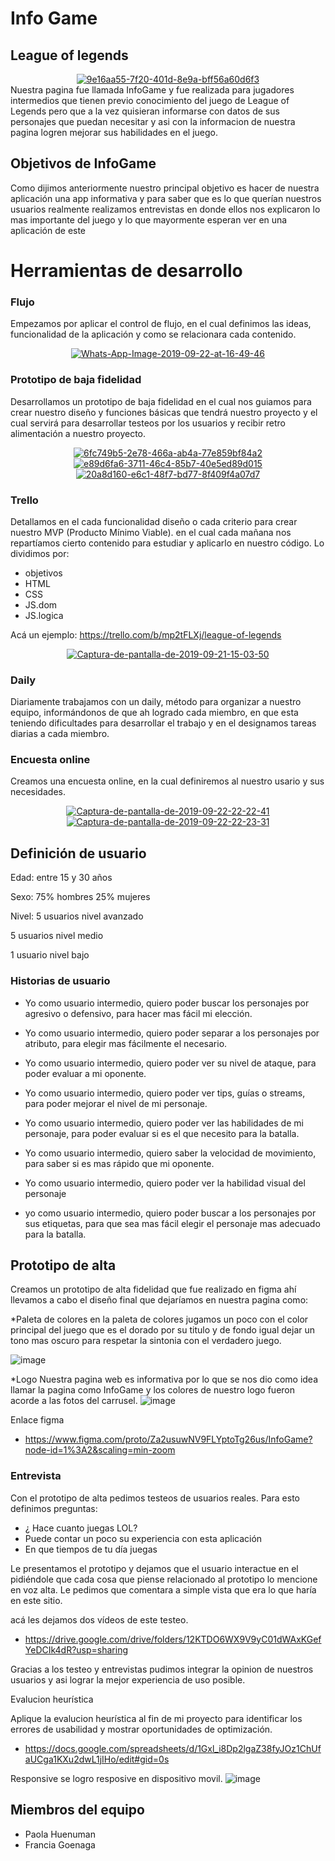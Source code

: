 # Info Game

  

## League of legends

  
<center><a href="https://imgbb.com/"><img  src="https://i.ibb.co/KwyBd2L/Logo-Sample-By-Tailor-Brands-11-1.png" alt="9e16aa55-7f20-401d-8e9a-bff56a60d6f3" border="0"></a></center>
Nuestra pagina fue llamada InfoGame y fue realizada para jugadores intermedios que tienen previo conocimiento del juego de League of Legends pero que a la vez quisieran informarse con datos de sus personajes que puedan necesitar y asi con la informacion de nuestra pagina logren mejorar sus habilidades en el juego.

## Objetivos de InfoGame

  

Como dijimos anteriormente nuestro principal objetivo es hacer de nuestra aplicación una app informativa y para saber que es lo que querían nuestros usuarios realmente realizamos entrevistas en donde ellos nos explicaron lo mas importante del juego y lo que mayormente esperan ver en una aplicación de este

# Herramientas de desarrollo
### Flujo
  Empezamos por aplicar el control de flujo, en el cual definimos las ideas, funcionalidad de la aplicación y como se relacionara cada contenido.
<center><a href="https://ibb.co/FXs6bCP"><img src="https://i.ibb.co/KDN6jS1/Whats-App-Image-2019-09-22-at-16-49-46.jpg" alt="Whats-App-Image-2019-09-22-at-16-49-46" border="0"></a></center>

### Prototipo de baja fidelidad

Desarrollamos un prototipo de baja fidelidad en el cual nos guiamos para crear nuestro diseño y funciones básicas que tendrá nuestro proyecto y el cual servirá para desarrollar testeos por los usuarios y recibir retro alimentación a nuestro proyecto.

<center><a href="https://ibb.co/7ktRbgh"><img src="https://i.ibb.co/1zGdbsc/6fc749b5-2e78-466a-ab4a-77e859bf84a2.jpg" alt="6fc749b5-2e78-466a-ab4a-77e859bf84a2" border="0"></a></center>
<center><a href="https://ibb.co/0GRgGJy"><img src="https://i.ibb.co/z4Ty4fV/e89d6fa6-3711-46c4-85b7-40e5ed89d015.jpg" alt="e89d6fa6-3711-46c4-85b7-40e5ed89d015" border="0"></a></center>
<center><a href="https://ibb.co/tDR6gqV"><img src="https://i.ibb.co/M7dHrcF/20a8d160-e6c1-48f7-bd77-8f409f4a07d7.jpg" alt="20a8d160-e6c1-48f7-bd77-8f409f4a07d7" border="0"></a></center>

### Trello
Detallamos en el cada funcionalidad diseño o cada criterio para crear nuestro MVP (Producto Mínimo Viable). en el cual cada mañana nos repartíamos cierto contenido para estudiar y  aplicarlo en nuestro código.
Lo dividimos por:
* objetivos 
* HTML
* CSS
* JS.dom
* JS.logica

Acá un ejemplo:
https://trello.com/b/mp2tFLXj/league-of-legends
<center><a href="https://ibb.co/hL4WpPP"><img src="https://i.ibb.co/ckZFzGG/Captura-de-pantalla-de-2019-09-21-15-03-50.png" alt="Captura-de-pantalla-de-2019-09-21-15-03-50" border="0"></a></center>

### Daily

Diariamente trabajamos con un daily,  método para organizar a nuestro equipo, informándonos de que ah logrado cada miembro, en que esta teniendo dificultades para desarrollar el trabajo y en el designamos tareas diarias a cada miembro.

### Encuesta online
Creamos una encuesta online, en la cual definiremos al nuestro usario y sus necesidades.

<center><a href="https://imgbb.com/"><img src="https://i.ibb.co/RBRGZ7w/Captura-de-pantalla-de-2019-09-22-22-22-41.png" alt="Captura-de-pantalla-de-2019-09-22-22-22-41" border="0"></a></center>
<center><a href="https://imgbb.com/"><img src="https://i.ibb.co/48KX8YG/Captura-de-pantalla-de-2019-09-22-22-23-31.png" alt="Captura-de-pantalla-de-2019-09-22-22-23-31" border="0"></a></center>

## Definición de usuario

  

Edad: entre 15 y 30 años

Sexo: 75% hombres 25% mujeres

Nivel: 5 usuarios nivel avanzado

5 usuarios nivel medio

1 usuario nivel bajo


### Historias de usuario


* Yo como usuario intermedio, quiero poder buscar los personajes por agresivo o defensivo, para hacer mas fácil mi elección.

* Yo como usuario intermedio, quiero poder separar a los personajes por atributo, para elegir mas fácilmente el necesario.

* Yo como usuario intermedio, quiero poder ver su nivel de ataque, para poder evaluar a mi oponente.

* Yo como usuario intermedio, quiero poder ver tips, guías o streams, para poder mejorar el nivel de mi personaje.

* Yo como usuario intermedio, quiero poder ver las habilidades de mi personaje, para poder evaluar si es el que necesito para la batalla.

* Yo como usuario intermedio, quiero saber la velocidad de movimiento, para saber si es mas rápido que mi oponente.

* Yo como usuario intermedio, quiero poder ver la habilidad visual del personaje

* yo como usuario intermedio, quiero poder buscar a los personajes por sus etiquetas, para que sea mas fácil elegir el personaje mas adecuado para la batalla.


## Prototipo de alta 
Creamos un prototipo de alta fidelidad que fue realizado en figma ahí llevamos a cabo el diseño final que dejaríamos en nuestra pagina como:

*Paleta de colores
en la paleta de colores jugamos un poco con el color principal del juego que es el dorado por su titulo y de fondo igual dejar un tono mas oscuro para respetar la sintonia con el verdadero juego.

![image](https://i.ibb.co/Sd6rsvw/Captura-de-pantalla-de-2019-09-22-13-27-20.png)



*Logo
Nuestra pagina web es informativa por lo que se nos dio como idea llamar la pagina como InfoGame y los colores de nuestro logo fueron acorde a las fotos del carrusel.
![image](https://i.ibb.co/7jMLwkC/Captura-de-pantalla-de-2019-09-22-14-25-36.png)


  

Enlace  figma
* https://www.figma.com/proto/Za2usuwNV9FLYptoTg26us/InfoGame?node-id=1%3A2&scaling=min-zoom

### Entrevista
Con el prototipo de alta pedimos testeos de usuarios reales.
Para esto definimos preguntas:
* ¿ Hace cuanto juegas LOL?
* Puede contar un poco su experiencia con esta aplicación
* En que tiempos de tu día juegas 

Le presentamos el prototipo y dejamos que el usuario interactue en el pidiéndole que cada cosa que piense relacionado al prototipo lo mencione en voz alta.
Le pedimos que comentara a simple vista que era lo que haría en este sitio.

acá les dejamos dos vídeos de este testeo.

* https://drive.google.com/drive/folders/12KTDO6WX9V9yC01dWAxKGefYeDCIk4dR?usp=sharing

Gracias a los testeo y entrevistas pudimos integrar la opinion de nuestros usuarios y asi lograr la mejor experiencia de uso posible.


Evalucion heurística

Aplique la evalucion heurística al fin de mi proyecto para identificar los errores de usabilidad y mostrar oportunidades de optimización.

* https://docs.google.com/spreadsheets/d/1Gxl_i8Dp2lgaZ38fyJOz1ChUfaUCga1KXu2dwL1jIHo/edit#gid=0s

Responsive
 se logro resposive en dispositivo movil.
![image](https://i.ibb.co/RvLZnCq/Captura-de-pantalla-de-2019-09-30-13-09-27.png) 

## Miembros del equipo

* Paola Huenuman
* Francia Goenaga